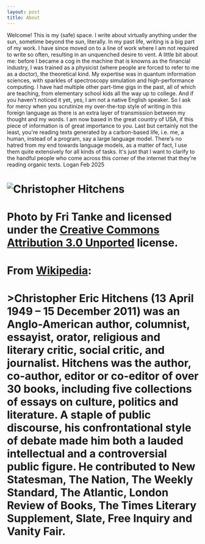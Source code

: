 ```yaml
---
layout: post
title: About
---
```

Welcome! This is my (safe) space. I write about virtually anything under the sun, sometime beyond the sun, literally. In my past life, writing is a big part of my work. I have since moved on to a line of work where I am not required to write so often, resulting in an unquenched desire to vent. A little bit about me: before I became a cog in the machine that is knowns as the financial industry, I was trained as a physicist (where people are forced to refer to me as a doctor), the theoretical kind. My expertise was in quantum information sciences, with sparkles of spectroscopy simulation and high-performance computing. I have had multiple other part-time gigs in the past, all of which are teaching, from elementary school kids all the way up to college. And if you haven't noticed it yet, yes, I am not a native English speaker. So I ask for mercy when you scrutinize my over-the-top style of writing in this foreign language as there is an extra layer of transmission between my thought and my words. I am now based in the great country of USA, if this piece of information is of great importance to you. Last but certainly not the least, you're reading texts generated by a carbon-based life, i.e. me, a human, instead of a program, say a large language model. There's no hatred from my end towards language models, as a matter of fact, I use them quite extensively for all kinds of tasks. It's just that I want to clarify to the handful people who come across this corner of the internet that they're reading organic texts. 
                                                                                                                                                                                                                 Logan Feb 2025
# <figure>
#  <img alt="Christopher Hitchens" src="https://upload.wikimedia.org/wikipedia/commons/6/63/Christopher_Hitchens_2008-04-24_001.jpg" />
#  <figcaption>
#    Photo by Fri Tanke and licensed under the <a href="https://creativecommons.org/licenses/by/3.0/deed.en">Creative Commons Attribution 3.0 Unported</a> license.
#  </figcaption>
# </figure>

# From [Wikipedia](https://en.wikipedia.org/wiki/Christopher_Hitchens):

# >Christopher Eric Hitchens (13 April 1949 – 15 December 2011) was an Anglo-American author, columnist, essayist, orator, religious and literary critic, social critic, and journalist. Hitchens was the author, co-author, editor or co-editor of over 30 books, including five collections of essays on culture, politics and literature. A staple of public discourse, his confrontational style of debate made him both a lauded intellectual and a controversial public figure. He contributed to New Statesman, The Nation, The Weekly Standard, The Atlantic, London Review of Books, The Times Literary Supplement, Slate, Free Inquiry and Vanity Fair.
